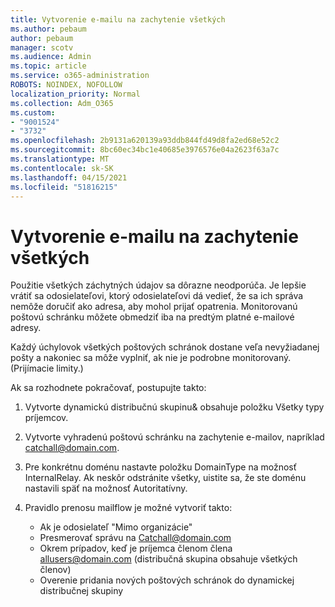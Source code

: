 ```yaml
---
title: Vytvorenie e-mailu na zachytenie všetkých
ms.author: pebaum
author: pebaum
manager: scotv
ms.audience: Admin
ms.topic: article
ms.service: o365-administration
ROBOTS: NOINDEX, NOFOLLOW
localization_priority: Normal
ms.collection: Adm_O365
ms.custom:
- "9001524"
- "3732"
ms.openlocfilehash: 2b9131a620139a93ddb844fd49d8fa2ed68e52c2
ms.sourcegitcommit: 8bc60ec34bc1e40685e3976576e04a2623f63a7c
ms.translationtype: MT
ms.contentlocale: sk-SK
ms.lasthandoff: 04/15/2021
ms.locfileid: "51816215"
---
```

# <a name="create-an-email-catch-all"></a>Vytvorenie e-mailu na zachytenie všetkých

Použitie všetkých záchytných údajov sa dôrazne neodporúča. Je lepšie vrátiť sa odosielateľovi, ktorý odosielateľovi dá vedieť, že sa ich správa nemôže doručiť ako adresa, aby mohol prijať opatrenia. Monitorovanú poštovú schránku môžete obmedziť iba na predtým platné e-mailové adresy. 

Každý úchylovok všetkých poštových schránok dostane veľa nevyžiadanej pošty a nakoniec sa môže vyplniť, ak nie je podrobne monitorovaný. (Prijímacie limity.) 

Ak sa rozhodnete pokračovať, postupujte takto:

1. Vytvorte dynamickú distribučnú skupinu& obsahuje položku Všetky typy príjemcov.

2. Vytvorte vyhradenú poštovú schránku na zachytenie e-mailov, napríklad catchall@domain.com.

3. Pre konkrétnu doménu nastavte položku DomainType na možnosť InternalRelay. Ak neskôr odstránite všetky, uistite sa, že ste doménu nastavili späť na možnosť Autoritatívny.

4. Pravidlo prenosu mailflow je možné vytvoriť takto:

    - Ak je odosielateľ "Mimo organizácie"
    - Presmerovať správu na Catchall@domain.com
    - Okrem prípadov, keď je príjemca členom člena allusers@domain.com (distribučná skupina obsahuje všetkých členov)
    - Overenie pridania nových poštových schránok do dynamickej distribučnej skupiny
